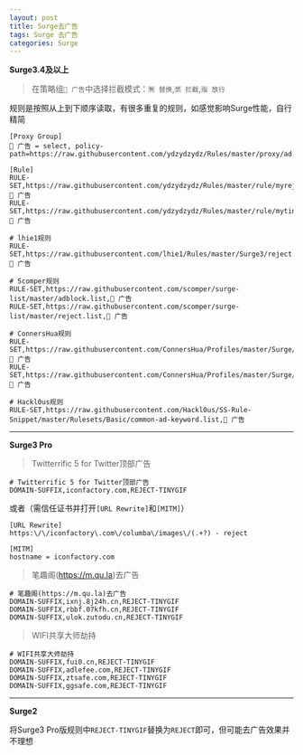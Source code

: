 ```yaml
---
layout: post
title: Surge去广告
tags: Surge 去广告
categories: Surge
---
```


**Surge3.4及以上**

> 在策略组`🚦 广告`中选择拦截模式：`🈚️ 替换`,`🈲 拦截`,`🈯️ 放行`

<!-- more -->

规则是按照从上到下顺序读取，有很多重复的规则，如感觉影响Surge性能，自行精简

```
[Proxy Group]
🚦 广告 = select, policy-path=https://raw.githubusercontent.com/ydzydzydz/Rules/master/proxy/ad.list

[Rule]
RULE-SET,https://raw.githubusercontent.com/ydzydzydz/Rules/master/rule/myreject.list,🚦 广告
RULE-SET,https://raw.githubusercontent.com/ydzydzydz/Rules/master/rule/mytingif.list,🚦 广告

# lhie1规则
RULE-SET,https://raw.githubusercontent.com/lhie1/Rules/master/Surge3/reject.list,🚦 广告

# Scomper规则
RULE-SET,https://raw.githubusercontent.com/scomper/surge-list/master/adblock.list,🚦 广告
RULE-SET,https://raw.githubusercontent.com/scomper/surge-list/master/reject.list,🚦 广告

# ConnersHua规则
RULE-SET,https://raw.githubusercontent.com/ConnersHua/Profiles/master/Surge/Advertising.list,🚦 广告
RULE-SET,https://raw.githubusercontent.com/ConnersHua/Profiles/master/Surge/Hijacking.list,🚦 广告

# Hackl0us规则
RULE-SET,https://raw.githubusercontent.com/Hackl0us/SS-Rule-Snippet/master/Rulesets/Basic/common-ad-keyword.list,🚦 广告
```

---

**Surge3 Pro**

>Twitterrific 5 for Twitter顶部广告

```
# Twitterrific 5 for Twitter顶部广告
DOMAIN-SUFFIX,iconfactory.com,REJECT-TINYGIF
```

或者（需信任证书并打开`[URL Rewrite]`和`[MITM]`）

```
[URL Rewrite]
https:\/\/iconfactory\.com\/columba\/images\/(.+?) - reject

[MITM]
hostname = iconfactory.com
```

> 笔趣阁(https://m.qu.la)去广告

```
# 笔趣阁(https://m.qu.la)去广告
DOMAIN-SUFFIX,ixnj.8j24h.cn,REJECT-TINYGIF
DOMAIN-SUFFIX,rbbf.07kfh.cn,REJECT-TINYGIF
DOMAIN-SUFFIX,ulok.zutodu.cn,REJECT-TINYGIF
```

> WIFI共享大师劫持

```
# WIFI共享大师劫持
DOMAIN-SUFFIX,fui0.cn,REJECT-TINYGIF
DOMAIN-SUFFIX,adlefee.com,REJECT-TINYGIF
DOMAIN-SUFFIX,ztsafe.com,REJECT-TINYGIF
DOMAIN-SUFFIX,ggsafe.com,REJECT-TINYGIF
```

---

**Surge2**

将Surge3 Pro版规则中`REJECT-TINYGIF`替换为`REJECT`即可，但可能去广告效果并不理想
